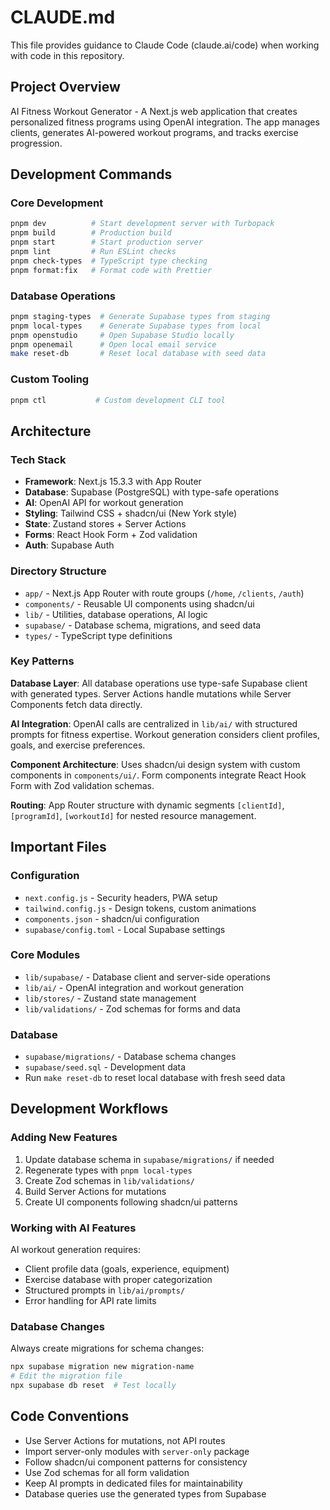# CLAUDE.md

This file provides guidance to Claude Code (claude.ai/code) when working with code in this repository.

## Project Overview

AI Fitness Workout Generator - A Next.js web application that creates personalized fitness programs using OpenAI integration. The app manages clients, generates AI-powered workout programs, and tracks exercise progression.

## Development Commands

### Core Development
```bash
pnpm dev          # Start development server with Turbopack
pnpm build        # Production build
pnpm start        # Start production server
pnpm lint         # Run ESLint checks
pnpm check-types  # TypeScript type checking
pnpm format:fix   # Format code with Prettier
```

### Database Operations
```bash
pnpm staging-types  # Generate Supabase types from staging
pnpm local-types    # Generate Supabase types from local
pnpm openstudio     # Open Supabase Studio locally
pnpm openemail      # Open local email service
make reset-db       # Reset local database with seed data
```

### Custom Tooling
```bash
pnpm ctl           # Custom development CLI tool
```

## Architecture

### Tech Stack
- **Framework**: Next.js 15.3.3 with App Router
- **Database**: Supabase (PostgreSQL) with type-safe operations
- **AI**: OpenAI API for workout generation
- **Styling**: Tailwind CSS + shadcn/ui (New York style)
- **State**: Zustand stores + Server Actions
- **Forms**: React Hook Form + Zod validation
- **Auth**: Supabase Auth

### Directory Structure
- `app/` - Next.js App Router with route groups (`/home`, `/clients`, `/auth`)
- `components/` - Reusable UI components using shadcn/ui
- `lib/` - Utilities, database operations, AI logic
- `supabase/` - Database schema, migrations, and seed data
- `types/` - TypeScript type definitions

### Key Patterns

**Database Layer**: All database operations use type-safe Supabase client with generated types. Server Actions handle mutations while Server Components fetch data directly.

**AI Integration**: OpenAI calls are centralized in `lib/ai/` with structured prompts for fitness expertise. Workout generation considers client profiles, goals, and exercise preferences.

**Component Architecture**: Uses shadcn/ui design system with custom components in `components/ui/`. Form components integrate React Hook Form with Zod validation schemas.

**Routing**: App Router structure with dynamic segments `[clientId]`, `[programId]`, `[workoutId]` for nested resource management.

## Important Files

### Configuration
- `next.config.js` - Security headers, PWA setup
- `tailwind.config.js` - Design tokens, custom animations
- `components.json` - shadcn/ui configuration
- `supabase/config.toml` - Local Supabase settings

### Core Modules
- `lib/supabase/` - Database client and server-side operations
- `lib/ai/` - OpenAI integration and workout generation
- `lib/stores/` - Zustand state management
- `lib/validations/` - Zod schemas for forms and data

### Database
- `supabase/migrations/` - Database schema changes
- `supabase/seed.sql` - Development data
- Run `make reset-db` to reset local database with fresh seed data

## Development Workflows

### Adding New Features
1. Update database schema in `supabase/migrations/` if needed
2. Regenerate types with `pnpm local-types`
3. Create Zod schemas in `lib/validations/`
4. Build Server Actions for mutations
5. Create UI components following shadcn/ui patterns

### Working with AI Features
AI workout generation requires:
- Client profile data (goals, experience, equipment)
- Exercise database with proper categorization
- Structured prompts in `lib/ai/prompts/`
- Error handling for API rate limits

### Database Changes
Always create migrations for schema changes:
```bash
npx supabase migration new migration-name
# Edit the migration file
npx supabase db reset  # Test locally
```

## Code Conventions

- Use Server Actions for mutations, not API routes
- Import server-only modules with `server-only` package
- Follow shadcn/ui component patterns for consistency
- Use Zod schemas for all form validation
- Keep AI prompts in dedicated files for maintainability
- Database queries use the generated types from Supabase